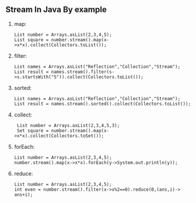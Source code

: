 ## Stream In Java By example

1. map:
    ```
    List number = Arrays.asList(2,3,4,5);
    List square = number.stream().map(x->x*x).collect(Collectors.toList());
    ```
2. filter:
    ```
    List names = Arrays.asList("Reflection","Collection","Stream");
    List result = names.stream().filter(s->s.startsWith("S")).collect(Collectors.toList());
    ```
3. sorted:
    ```
    List names = Arrays.asList("Reflection","Collection","Stream");
    List result = names.stream().sorted().collect(Collectors.toList());
    ```
4. collect:
     ```
      List number = Arrays.asList(2,3,4,5,3);
      Set square = number.stream().map(x->x*x).collect(Collectors.toSet());
     ```
   
5. forEach:
   ```
   List number = Arrays.asList(2,3,4,5);
   number.stream().map(x->x*x).forEach(y->System.out.println(y));
   ```

6. reduce:
   ```
   List number = Arrays.asList(2,3,4,5);
   int even = number.stream().filter(x->x%2==0).reduce(0,(ans,i)-> ans+i);
   ```

